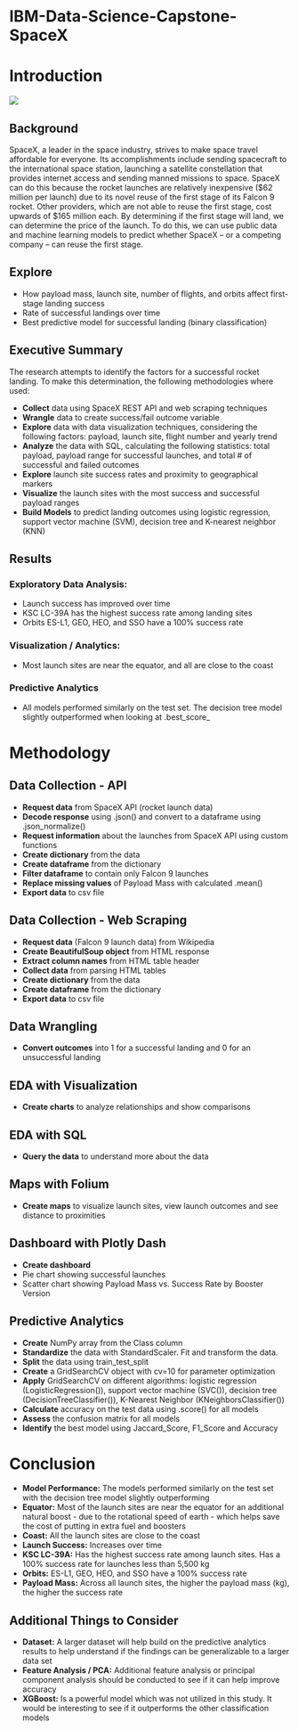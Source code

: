 # IBM-Data-Science-Capstone-SpaceX

# Introduction

![](https://cf-courses-data.s3.us.cloud-object-storage.appdomain.cloud/IBMDeveloperSkillsNetwork-DS0701EN-SkillsNetwork/api/Images/landing_1.gif)

## Background
SpaceX, a leader in the space industry, strives to make space travel affordable for everyone. Its accomplishments include sending spacecraft to the international space station, launching a satellite constellation that provides internet access and sending manned missions to space. SpaceX can do this because the rocket launches are relatively inexpensive ($62 million per launch) due to its novel reuse of the first stage of its Falcon 9 rocket. Other providers, which are not able to reuse the first stage, cost upwards of $165 million each. By determining if the first stage will land, we can determine the price of the launch. To do this, we can use public data and machine learning models to predict whether SpaceX – or a competing company – can reuse the first stage.

## Explore
* How payload mass, launch site, number of flights, and orbits affect first-stage landing success
* Rate of successful landings over time
* Best predictive model for successful landing (binary classification)

## Executive Summary
The research attempts to identify the factors for a successful rocket landing. To make this determination, the following methodologies where used:
* **Collect** data using SpaceX REST API and web scraping techniques
* **Wrangle** data to create success/fail outcome variable
* **Explore** data with data visualization techniques, considering the following factors: payload, launch site, flight number and yearly trend
* **Analyze** the data with SQL, calculating the following statistics: total payload, payload range for successful launches, and total # of successful and failed outcomes
* **Explore** launch site success rates and proximity to geographical markers
* **Visualize** the launch sites with the most success and successful payload ranges
* **Build Models** to predict landing outcomes using logistic regression, support vector machine (SVM), decision tree and K-nearest neighbor (KNN)

## Results

### Exploratory Data Analysis:
* Launch success has improved over time
* KSC LC-39A has the highest success rate among landing sites
* Orbits ES-L1, GEO, HEO, and SSO have a 100% success rate

### Visualization / Analytics:
* Most launch sites are near the equator, and all are close to the coast

### Predictive Analytics
* All models performed similarly on the test set. The decision tree model slightly outperformed when looking at .best_score_

# Methodology

## Data Collection - API
* **Request data** from SpaceX API (rocket launch data)
* **Decode response** using .json() and convert to a dataframe using .json_normalize()
* **Request information** about the launches from SpaceX API using custom functions
* **Create dictionary** from the data
* **Create dataframe** from the dictionary
* **Filter dataframe** to contain only Falcon 9 launches
* **Replace missing values** of Payload Mass with calculated .mean()
* **Export data** to csv file

## Data Collection - Web Scraping
* **Request data** (Falcon 9 launch data) from Wikipedia
* **Create BeautifulSoup object** from HTML response
* **Extract column names** from HTML table header
* **Collect data** from parsing HTML tables
* **Create dictionary** from the data
* **Create dataframe** from the dictionary
* **Export data** to csv file

## Data Wrangling
* **Convert outcomes** into 1 for a successful landing and 0 for an unsuccessful landing

## EDA with Visualization
* **Create charts** to analyze relationships and show comparisons

## EDA with SQL
* **Query the data** to understand more about the data

## Maps with Folium
* **Create maps** to visualize launch sites, view launch outcomes and see distance to proximities

## Dashboard with Plotly Dash
* **Create dashboard**
* Pie chart showing successful launches
* Scatter chart showing Payload Mass vs. Success Rate by Booster Version

## Predictive Analytics
* **Create** NumPy array from the Class column
* **Standardize** the data with StandardScaler. Fit and transform the data.
* **Split** the data using train_test_split
* **Create** a GridSearchCV object with cv=10 for parameter optimization
* **Apply** GridSearchCV on different algorithms: logistic regression (LogisticRegression()), support vector machine (SVC()), decision tree (DecisionTreeClassifier()), K-Nearest Neighbor (KNeighborsClassifier())
* **Calculate** accuracy on the test data using .score() for all models
* **Assess** the confusion matrix for all models
* **Identify** the best model using Jaccard_Score, F1_Score and Accuracy

# Conclusion
* **Model Performance:** The models performed similarly on the test set with the decision tree model slightly outperforming
* **Equator:** Most of the launch sites are near the equator for an additional natural boost - due to the rotational speed of earth - which helps save the cost of putting in extra fuel and boosters
* **Coast:** All the launch sites are close to the coast
* **Launch Success:** Increases over time
* **KSC LC-39A:** Has the highest success rate among launch sites. Has a 100% success rate for launches less than 5,500 kg 
* **Orbits:** ES-L1, GEO, HEO, and SSO have a 100% success rate
* **Payload Mass:** Across all launch sites, the higher the payload mass (kg), the higher the success rate

## Additional Things to Consider
* **Dataset:** A larger dataset will help build on the predictive analytics results to help understand if the findings can be generalizable to a larger data set
* **Feature Analysis / PCA:** Additional feature analysis or principal component analysis should be conducted to see if it can help improve accuracy
* **XGBoost:** Is a powerful model which was not utilized in this study. It would be interesting to see if it outperforms the other classification models

